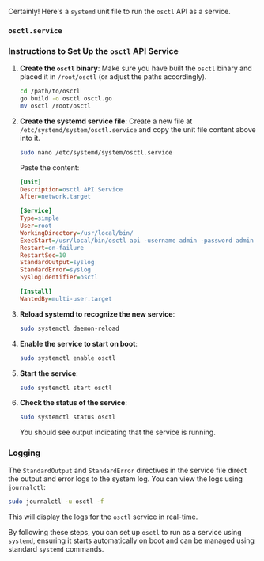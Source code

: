 Certainly! Here's a `systemd` unit file to run the `osctl` API as a service.

### `osctl.service`

### Instructions to Set Up the `osctl` API Service

1. **Create the `osctl` binary**:
   Make sure you have built the `osctl` binary and placed it in `/root/osctl` (or adjust the paths accordingly).

   ```bash
   cd /path/to/osctl
   go build -o osctl osctl.go
   mv osctl /root/osctl
   ```

2. **Create the systemd service file**:
   Create a new file at `/etc/systemd/system/osctl.service` and copy the unit file content above into it.

   ```bash
   sudo nano /etc/systemd/system/osctl.service
   ```

   Paste the content:

   ```ini
   [Unit]
   Description=osctl API Service
   After=network.target

   [Service]
   Type=simple
   User=root
   WorkingDirectory=/usr/local/bin/
   ExecStart=/usr/local/bin/osctl api -username admin -password admin
   Restart=on-failure
   RestartSec=10
   StandardOutput=syslog
   StandardError=syslog
   SyslogIdentifier=osctl

   [Install]
   WantedBy=multi-user.target
   ```

3. **Reload systemd to recognize the new service**:
   ```bash
   sudo systemctl daemon-reload
   ```

4. **Enable the service to start on boot**:
   ```bash
   sudo systemctl enable osctl
   ```

5. **Start the service**:
   ```bash
   sudo systemctl start osctl
   ```

6. **Check the status of the service**:
   ```bash
   sudo systemctl status osctl
   ```

   You should see output indicating that the service is running.

### Logging

The `StandardOutput` and `StandardError` directives in the service file direct the output and error logs to the system log. You can view the logs using `journalctl`:

```bash
sudo journalctl -u osctl -f
```

This will display the logs for the `osctl` service in real-time.

By following these steps, you can set up `osctl` to run as a service using `systemd`, ensuring it starts automatically on boot and can be managed using standard `systemd` commands.
